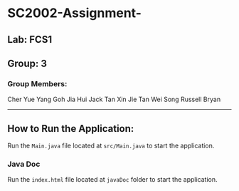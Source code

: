 # SC2002-Assignment-


## Lab: FCS1
## Group: 3 

### Group Members:
Cher Yue Yang
Goh Jia Hui 
Jack Tan Xin Jie
Tan Wei Song Russell Bryan

---

## How to Run the Application:
Run the `Main.java` file located at `src/Main.java` to start the application.

### Java Doc 
Run the `index.html` file located at `javaDoc` folder to start the application.

